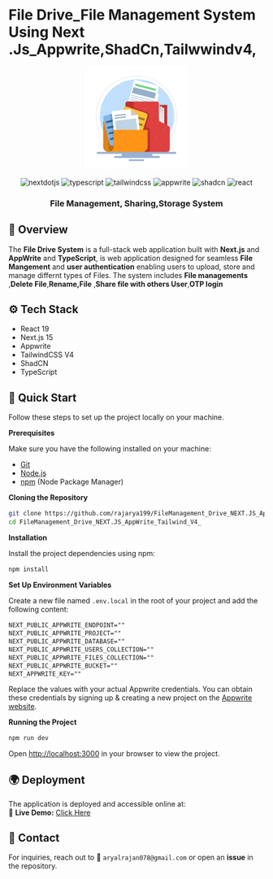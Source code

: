 #  File Drive_File Management System Using Next .Js_Appwrite,ShadCn,Tailwwindv4,
<p align="center">
  <img src="public/assets/images/file4.png" height="200" alt="Alt text" />
</p>
  <div align="center">
     <img src="https://img.shields.io/badge/-Next_JS-black?style=for-the-badge&logoColor=white&logo=nextdotjs&color=000000" alt="nextdotjs" />
    <img src="https://img.shields.io/badge/-TypeScript-black?style=for-the-badge&logoColor=white&logo=typescript&color=3178C6" alt="typescript" />
    <img src="https://img.shields.io/badge/-Tailwind_CSS-black?style=for-the-badge&logoColor=white&logo=tailwindcss&color=06B6D4" alt="tailwindcss" />
    <img src="https://img.shields.io/badge/-Appwrite-black?style=for-the-badge&logoColor=white&logo=appwrite&color=FD366E" alt="appwrite" />
      <img src="https://img.shields.io/badge/-shadcn-black?style=for-the-badge&logoColor=white&logo=shadcn&color=111111" alt="shadcn" />
  <img src="https://img.shields.io/badge/-React-black?style=for-the-badge&logoColor=white&logo=react&color=61DAFB" alt="react" />
  </div>
<h3 align="center">File Management, Sharing,Storage System</h3>




## 🌟 Overview
The **File Drive System** is a full-stack web application built with **Next.js** and  **AppWrite** and **TypeScript**, is web application designed for seamless **File Mangement** and **user authentication**  enabling users to upload, store and manage differnt types of Files. The system includes **File managements** ,**Delete File**,**Rename,File** ,**Share file with others User**,**OTP login**

## <a name="tech-stack">⚙️ Tech Stack</a>

- React 19
- Next.js 15
- Appwrite
- TailwindCSS V4
- ShadCN
- TypeScript
## <a name="quick-start">🤸 Quick Start</a>
Follow these steps to set up the project locally on your machine.

**Prerequisites**

Make sure you have the following installed on your machine:

- [Git](https://git-scm.com/)
- [Node.js](https://nodejs.org/en)
- [npm](https://www.npmjs.com/) (Node Package Manager)

**Cloning the Repository**

```bash
git clone https://github.com/rajarya199/FileManagement_Drive_NEXT.JS_AppWrite_Tailwind_V4_.git
cd FileManagement_Drive_NEXT.JS_AppWrite_Tailwind_V4_
```

**Installation**

Install the project dependencies using npm:

```bash
npm install
```

**Set Up Environment Variables**

Create a new file named `.env.local` in the root of your project and add the following content:

```env
NEXT_PUBLIC_APPWRITE_ENDPOINT=""
NEXT_PUBLIC_APPWRITE_PROJECT=""
NEXT_PUBLIC_APPWRITE_DATABASE=""
NEXT_PUBLIC_APPWRITE_USERS_COLLECTION=""
NEXT_PUBLIC_APPWRITE_FILES_COLLECTION=""
NEXT_PUBLIC_APPWRITE_BUCKET=""
NEXT_APPWRITE_KEY=""
```

Replace the values with your actual Appwrite credentials. You can obtain these credentials by signing up &
creating a new project on the [Appwrite website](https://appwrite.io/).

**Running the Project**

```bash
npm run dev
```

Open [http://localhost:3000](http://localhost:3000) in your browser to view the project.

  ## 🌍 Deployment
The application is deployed and accessible online at:  
🔗 **Live Demo:** [Click Here](https://filemanagementdrive.vercel.app/)  

## 📧 Contact
For inquiries, reach out to 📩 `aryalrajan078@gmail.com` or open an **issue** in the repository.

